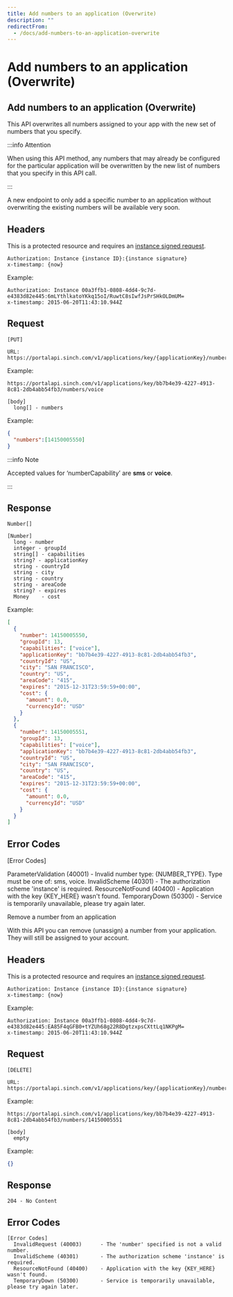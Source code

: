 ```yaml
---
title: Add numbers to an application (Overwrite)
description: ""
redirectFrom:
  - /docs/add-numbers-to-an-application-overwrite
---
```


# Add numbers to an application (Overwrite)

## Add numbers to an application (Overwrite)

This API overwrites all numbers assigned to your app with the new set of numbers that you specify.

:::info Attention

When using this API method, any numbers that may already be configured for the particular application will be overwritten by the new list of numbers that you specify in this API call.

:::

A new endpoint to only add a specific number to an application without overwriting the existing numbers will be available very soon.

## Headers

This is a protected resource and requires an [instance signed request](/docs/voice/authentication.md#instance-signed-request).

```text
Authorization: Instance {instance ID}:{instance signature}
x-timestamp: {now}
```

Example:

```text
Authorization: Instance 00a3ffb1-0808-4dd4-9c7d-e4383d82e445:6mLYthlkatoYKkq15oI/RuwtC8sIwfJsPrSHkOLDmUM=
x-timestamp: 2015-06-20T11:43:10.944Z
```

## Request

```text
[PUT]

URL:
https://portalapi.sinch.com/v1/applications/key/{applicationKey}/numbers/{numberCapability}
```

Example:

```text
https://portalapi.sinch.com/v1/applications/key/bb7b4e39-4227-4913-8c81-2db4abb54fb3/numbers/voice

[body]
  long[] - numbers
```

Example:

```json
{
  "numbers":[14150005550]
}
```

:::info Note

Accepted values for ‘numberCapability’ are **sms** or **voice**.

:::

## Response

```text
Number[]

[Number]
  long - number
  integer - groupId
  string[] - capabilities
  string? - applicationKey
  string - countryId
  string - city
  string - country
  string - areaCode
  string? - expires
  Money    - cost
```

Example:

```json
[
  {
    "number": 14150005550,
    "groupId": 13,
    "capabilities": ["voice"],
    "applicationKey": "bb7b4e39-4227-4913-8c81-2db4abb54fb3",
    "countryId": "US",
    "city": "SAN FRANCISCO",
    "country": "US",
    "areaCode": "415",
    "expires": "2015-12-31T23:59:59+00:00",
    "cost": {
      "amount": 0.0,
      "currencyId": "USD"
    }
  },
  {
    "number": 14150005551,
    "groupId": 13,
    "capabilities": ["voice"],
    "applicationKey": "bb7b4e39-4227-4913-8c81-2db4abb54fb3",
    "countryId": "US",
    "city": "SAN FRANCISCO",
    "country": "US",
    "areaCode": "415",
    "expires": "2015-12-31T23:59:59+00:00",
    "cost": {
      "amount": 0.0,
      "currencyId": "USD"
    }
  }
]
```

## Error Codes

[Error Codes]

ParameterValidation (40001) - Invalid number type: {NUMBER_TYPE}.  Type must be one of: sms, voice.
InvalidScheme (40301)       - The authorization scheme 'instance' is required.
ResourceNotFound (40400)    - Application with the key {KEY_HERE} wasn't found.
TemporaryDown (50300)       - Service is temporarily unavailable, please try again later.

<div id="removeanumbersfromanapplication">

Remove a number from an application

</div>

With this API you can remove (unassign) a number from your application. They will still be assigned to your account.

## Headers

This is a protected resource and requires an [instance signed request](/docs/voice/authentication.md#instance-signed-request).

```text
Authorization: Instance {instance ID}:{instance signature}
x-timestamp: {now}
```

Example:

```text
Authorization: Instance 00a3ffb1-0808-4dd4-9c7d-e4383d82e445:EA85F4qGFB0+tYZUh68g22R8DgtzxpsCXttLq1NKPgM=
x-timestamp: 2015-06-20T11:43:10.944Z
```

## Request

```text
[DELETE]

URL:
https://portalapi.sinch.com/v1/applications/key/{applicationKey}/numbers/{number}
```

Example:

```text
https://portalapi.sinch.com/v1/applications/key/bb7b4e39-4227-4913-8c81-2db4abb54fb3/numbers/14150005551

[body]
  empty
```

Example:

```json
{}
```

## Response

```text
204 - No Content
```

## Error Codes

```text
[Error Codes]
  InvalidRequest (40003)      - The 'number' specified is not a valid number.
  InvalidScheme (40301)       - The authorization scheme 'instance' is required.
  ResourceNotFound (40400)    - Application with the key {KEY_HERE} wasn't found.
  TemporaryDown (50300)       - Service is temporarily unavailable, please try again later.
```
